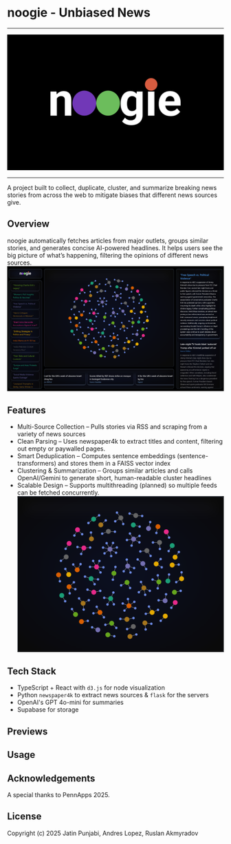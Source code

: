 # noogie - Unbiased News
___

!["preview"](assets/noogie.png "Preview")

---



A project built to collect, duplicate, cluster, and summarize breaking news stories from across the web to mitigate biases that different news sources give. 

## Overview

noogie automatically fetches articles from major outlets, groups similar stories, and generates concise AI-powered headlines.
It helps users see the big picture of what’s happening, filtering the opinions of different news sources.
!["preview"](assets/fullview.png "Preview")


## Features

* Multi-Source Collection – Pulls stories via RSS and scraping from a variety of news sources
* Clean Parsing – Uses newspaper4k to extract titles and content, filtering out empty or paywalled pages.
* Smart Deduplication – Computes sentence embeddings (sentence-transformers) and stores them in a FAISS vector index
* Clustering & Summarization – Groups similar articles and calls OpenAI/Gemini to generate short, human-readable cluster headlines
* Scalable Design – Supports multithreading (planned) so multiple feeds can be fetched concurrently.
!["preview"](assets/nodes.png "Preview")

## Tech Stack
* TypeScript + React with `d3.js` for node visualization
* Python `newspaper4k` to extract news sources & `flask` for the servers
* OpenAI's GPT 4o-mini for summaries
* Supabase for storage

## Previews 

## Usage


## Acknowledgements
A special thanks to PennApps 2025.


## License 
Copyright (c) 2025 Jatin Punjabi, Andres Lopez, Ruslan Akmyradov



